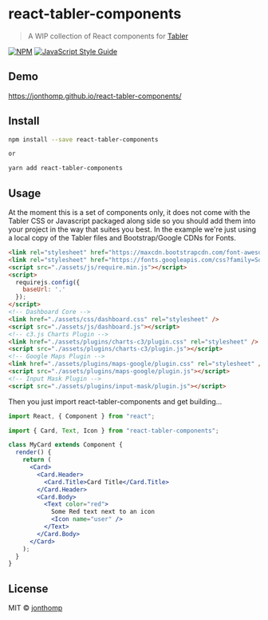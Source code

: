# react-tabler-components

> A WIP collection of React components for [Tabler](https://github.com/tabler/tabler)

[![NPM](https://img.shields.io/npm/v/react-tabler-components.svg)](https://www.npmjs.com/package/react-tabler-components) [![JavaScript Style Guide](https://img.shields.io/badge/code_style-standard-brightgreen.svg)](https://standardjs.com)

## Demo

https://jonthomp.github.io/react-tabler-components/

## Install

```bash
npm install --save react-tabler-components

or

yarn add react-tabler-components
```

## Usage

At the moment this is a set of components only, it does not come with the Tabler CSS or Javascript packaged along side so you should add them into your project in the way that suites you best. In the example we're just using a local copy of the Tabler files and Bootstrap/Google CDNs for Fonts.

```html
<link rel="stylesheet" href="https://maxcdn.bootstrapcdn.com/font-awesome/4.7.0/css/font-awesome.min.css">
<link rel="stylesheet" href="https://fonts.googleapis.com/css?family=Source+Sans+Pro:300,300i,400,400i,500,500i,600,600i,700,700i&amp;subset=latin-ext">
<script src="./assets/js/require.min.js"></script>
<script>
  requirejs.config({
    baseUrl: '.'
  });
</script>
<!-- Dashboard Core -->
<link href="./assets/css/dashboard.css" rel="stylesheet" />
<script src="./assets/js/dashboard.js"></script>
<!-- c3.js Charts Plugin -->
<link href="./assets/plugins/charts-c3/plugin.css" rel="stylesheet" />
<script src="./assets/plugins/charts-c3/plugin.js"></script>
<!-- Google Maps Plugin -->
<link href="./assets/plugins/maps-google/plugin.css" rel="stylesheet" />
<script src="./assets/plugins/maps-google/plugin.js"></script>
<!-- Input Mask Plugin -->
<script src="./assets/plugins/input-mask/plugin.js"></script>
```

Then you just import react-tabler-components and get building...

```jsx
import React, { Component } from "react";

import { Card, Text, Icon } from "react-tabler-components";

class MyCard extends Component {
  render() {
    return (
      <Card>
        <Card.Header>
          <Card.Title>Card Title</Card.Title>
        </Card.Header>
        <Card.Body>
          <Text color="red">
            Some Red text next to an icon
            <Icon name="user" />
          </Text>
        </Card.Body>
      </Card>
    );
  }
}
```

## License

MIT © [jonthomp](https://github.com/jonthomp)
